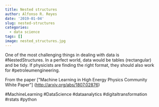 ```yaml
---
title: Nested structures
author: Alfonso R. Reyes
date: '2019-01-04'
slug: nested-structures
categories:
  - data science
tags: []
image: nested_structures.jpg
---
```


One of the most challenging things in dealing with data is #NestedStructures. In a perfect world, data would be tables (rectangular) and be tidy. If physicists are finding the right format, they should also work for #petroleumengineering. 

From the paper ["Machine Learning in High Energy Physics Community White Paper"] (http://arxiv.org/abs/1807.02876)

#MachineLearning #DataScience #dataanalytics #digitaltransformation #rstats #python